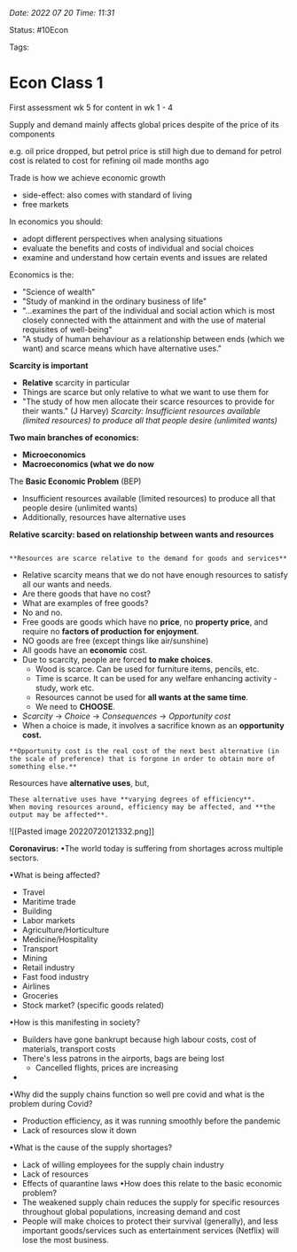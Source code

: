 *Date: 2022 07 20 Time: 11:31*

Status: #10Econ

Tags:

# Econ Class 1

First assessment wk 5 for content in wk 1 - 4

Supply and demand mainly affects global prices despite of the price of its components

e.g. oil price dropped, but petrol price is still high
	due to demand for petrol
	cost is related to cost for refining oil made months ago

Trade is how we achieve economic growth
- side-effect: also comes with standard of living
- free markets

In economics you should:
- adopt different perspectives when analysing situations
- evaluate the benefits and costs of individual and social choices
- examine and understand how certain events and issues are related

Economics is the:
- "Science of wealth"
- "Study of mankind in the ordinary business of life"
- "...examines the part of the individual and social action which is most closely connected with the attainment and with the use of material requisites of well-being"
- "A study of human behaviour as a relationship between ends (which we want) and scarce means which have alternative uses."

**Scarcity is important**
- **Relative** scarcity in particular
- Things are scarce but only relative to what we want to use them for
- "The study of how men allocate their scarce resources to provide for their wants." (J Harvey)
*Scarcity: Insufficient resources available (limited resources) to produce all that people desire (unlimited wants)*

**Two main branches of economics:**
- **Microeconomics**
- **Macroeconomics (what we do now**

The **Basic Economic Problem** (BEP) 
- Insufficient resources available (limited resources) to produce all that people desire (unlimited wants)
- Additionally, resources have alternative uses

**Relative scarcity: based on relationship between wants and resources**

```ad-important

**Resources are scarce relative to the demand for goods and services**
```
- Relative scarcity means that we do not have enough resources to satisfy all our wants and needs.
- Are there goods that have no cost?
- What are examples of free goods?
- No and no.
- Free goods are goods which have no **price**, no **property price**, and require no **factors of production for enjoyment**.
- NO goods are free (except things like air/sunshine)
- All goods have an **economic** cost.
- Due to scarcity, people are forced **to make choices**.
	- Wood is scarce. Can be used for furniture items, pencils, etc.
	- Time is scarce. It can be used for any welfare enhancing activity - study, work etc.
	- Resources cannot be used for **all wants** **at the same time**.
	- We need to **CHOOSE**.
- *Scarcity* -> *Choice* -> *Consequences*
												-> *Opportunity cost*
- When a choice is made, it involves a sacrifice known as an **opportunity cost.**
```ad-important
**Opportunity cost is the real cost of the next best alternative (in the scale of preference) that is forgone in order to obtain more of something else.**

```

Resources have **alternative uses**, but,
```ad-important
These alternative uses have **varying degrees of efficiency**.
When moving resources around, efficiency may be affected, and **the output may be affected**.
```
![[Pasted image 20220720121332.png]]

**Coronavirus:**
•The world today is suffering from shortages across multiple sectors.

•What is being affected?
- Travel
- Maritime trade
- Building
- Labor markets
- Agriculture/Horticulture
- Medicine/Hospitality
- Transport
- Mining
- Retail industry
- Fast food industry
- Airlines
- Groceries
- Stock market? (specific goods related)

•How is this manifesting in society?
- Builders have gone bankrupt because high labour costs, cost of materials, transport costs
- There's less patrons in the airports, bags are being lost
	- Cancelled flights, prices are increasing
- 

•Why did the supply chains function so well pre covid and what is the problem during Covid?
- Production efficiency, as it was running smoothly before the pandemic
- Lack of resources slow it down

•What is the cause of the supply shortages?
- Lack of willing employees for the supply chain industry
- Lack of resources
- Effects of quarantine laws
•How does this relate to the basic economic problem?
- The weakened supply chain reduces the supply for specific resources throughout global populations, increasing demand and cost
- People will make choices to protect their survival (generally), and less important goods/services such as entertainment services (Netflix) will lose the most business.


